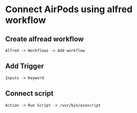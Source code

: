 # Connect AirPods using alfred workflow

## Create alfread workflow
```
Alfred -> Workflows -> Add workflow
```
## Add Trigger
```
Inputs -> Keyword
```

## Connect script
```
Action -> Run Script -> /usr/bin/osascript
```


